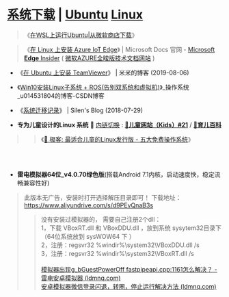 # [系统下载](https://cn.ubuntu.com/download) | [Ubuntu](https://cn.ubuntu.com/) [Linux](https://zh.wikipedia.org/wiki/Linux) 

>  《[在WSL上运行Ubuntu|从微软商店下载](https://www.microsoft.com/store/productId/9NBLGGH4MSV6)》

>  《[在 Linux 上安装 Azure IoT Edge](https://docs.microsoft.com/zh-cn/azure/iot-edge/how-to-install-iot-edge-linux)》 | Microsoft Docs 官网 - [Microsoft **Edge** Insider](https://www.microsoftedgeinsider.com/zh-cn/) ( [微软AZURE全睃版技术文档网站](https://docs.azure.cn/) )

- 《[在 Ubuntu 上安装 TeamViewer](https://mi.js.org/2019-08/%E5%9C%A8Ubuntu%E4%B8%8A%E5%AE%89%E8%A3%85TeamViewer/)》 | 米米的博客 (2019-08-06)


- 《[Win10安装Linux子系统 + ROS(告别双系统和虚拟机)](https://blog.csdn.net/u014531804/article/details/106124512)》_操作系统_u014531804的博客-CSDN博客

- 《[系统迁移记录](https://silenwang.github.io/2018/07/29/%E7%B3%BB%E7%BB%9F%E8%BF%81%E7%A7%BB%E8%AE%B0%E5%BD%95/)》 | Silen's Blog (2018-07-29)


- **专为儿童设计的Linux 系统** 🔄 [内链切换](https://github.com/taoste/Hello-World/tree/master/Tools/Linux) : [**🍬儿童网站（Kids）#21**](https://github.com/taoste/taoste.github.io/issues/21) / [**🍬育儿百科**](https://github.com/taoste/Hello-World/tree/master/eBook/%E8%82%B2%E5%84%BF%E7%99%BE%E7%A7%91/)

>> 《[💽 极客: 最适合儿童的Linux发行版 - 五大免费操作系统](https://cn.computerspywarescanner.com/s4765-best-linux-distributions-kids-free-operating-system)》
<br>
<br>

- **雷电模拟器64位_v4.0.70绿色版**(搭载Android 7.1内核，启动速度快，稳定流畅兼容性好)
> 此版本无广告，安装时打开选择解压目录即可！
> 下载地址：https://www.aliyundrive.com/s/d9PEvQnaB3s
><br>
>> 没有安装过模拟器的， 需要自己注册2个dll：<br>
>> 1，下载 VBoxRT.dll  和   VBoxDDU.dll  ，放到系统 sysytem32目录下 （64位系统放到 sysWOW64 下 ）<br>
>> 2，注册：regsvr32 %windir%\system32\VBoxDDU.dll /s <br>
>> 3，注册：regsvr32 %windir%\system32\VBoxRT.dll /s  <br><br>
>> <a href="https://www.ldmnq.com/faq/5955.html">模拟器出现g_bGuestPowerOff fastpipeapi.cpp:1161怎么解决？ - 雷电安卓模拟器 (ldmnq.com)</a><br>
>> <a href="https://www.ldmnq.com/support/qita/717.html">安卓模拟器微信登录闪退，转圈，停止运行解决方法 (ldmnq.com)</a><br>
